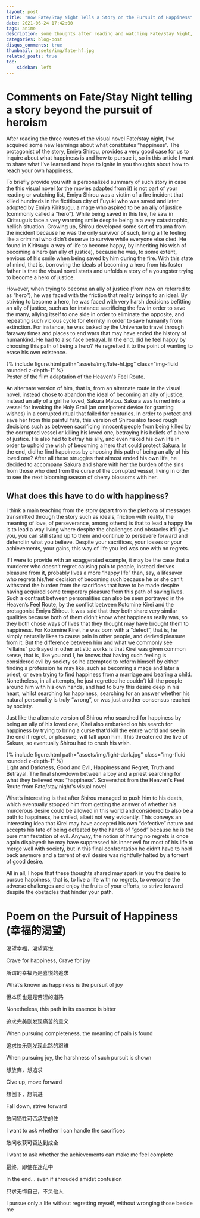 ```yaml
---
layout: post
title: "How Fate/Stay Night Tells a Story on the Pursuit of Happiness" # a post with diagrams
date: 2021-06-24 17:42:00
tags: anime
description: some thoughts after reading and watching Fate/Stay Night, followed by a short poem in Chinese and English
categories: blog-post
disqus_comments: true
thumbnail: assets/img/fate-hf.jpg
related_posts: true
toc:
    sidebar: left
---
```


# Comments on Fate/Stay Night telling a story beyond the pursuit of heroism

After reading the three routes of the visual novel Fate/stay night, I’ve acquired some new learnings about what constitutes “happiness”. The protagonist of the story, Emiya Shirou, provides a very good case for us to inquire about what happiness is and how to pursue it, so in this article I want to share what I’ve learned and hope to ignite in you thoughts about how to reach your own happiness. 

To briefly provide you with a personalized summary of such story in case the this visual novel (or the movies adapted from it) is not part of your reading or watching list, Emiya Shirou was a victim of a fire incident that killed hundreds in the fictitious city of Fuyuki who was saved and later adopted by Emiya Kiritsugu, a mage who aspired to be an ally of justice (commonly called a “hero”). While being saved in this fire, he saw in Kiritsugu’s face a very warming smile despite being in a very catastrophic, hellish situation. Growing up, Shirou developed some sort of trauma from the incident because he was the only survivor of such, living a life feeling like a criminal who didn’t deserve to survive while everyone else died. He found in Kiritsugu a way of life to become happy, by inheriting his wish of becoming a hero (an ally of justice), because he was, to some extent, envious of his smile when being saved by him during the fire. With this state of mind, that is, borrowing the ideals of becoming a hero from his foster father is that the visual novel starts and unfolds a story of a youngster trying to become a hero of justice. 
 
However, when trying to become an ally of justice (from now on referred to as “hero”), he was faced with the friction that reality brings to an ideal. By striving to become a hero, he was faced with very harsh decisions befitting an ally of justice, such as for instance sacrificing the few in order to save the many, allying itself to one side in order to eliminate the opposite, and repeating such vicious cycle for eternity in order to save humanity from extinction. For instance, he was tasked by the Universe to travel through faraway times and places to end wars that may have ended the history of humankind. He had to also face betrayal. In the end, did he feel happy by choosing this path of being a hero? He regretted it to the point of wanting to erase his own existence. 

<div class="row mt-3">
    <div class="col-sm mt-3 mt-md-0">
        {% include figure.html path="assets/img/fate-hf.jpg" class="img-fluid rounded z-depth-1" %}
    </div>
</div>
<div class="caption">
Poster of the film adaptation of the Heaven's Feel Route. 
</div>

An alternate version of him, that is, from an alternate route in the visual novel, instead chose to abandon the ideal of becoming an ally of justice, instead an ally of a girl he loved, Sakura Matou. Sakura was turned into a vessel for invoking the Holy Grail (an omnipotent device for granting wishes) in a corrupted ritual that failed for centuries. In order to protect and save her from this painful fate, this version of Shirou also faced rough decisions such as between sacrificing innocent people from being killed by the corrupted vessel or killing his loved one, betraying his beliefs of a hero of justice. He also had to betray his ally, and even risked his own life in order to uphold the wish of becoming a hero that could protect Sakura. In the end, did he find happiness by choosing this path of being an ally of his loved one? After all these struggles that almost ended his own life, he decided to accompany Sakura and share with her the burden of the sins from those who died from the curse of the corrupted vessel, living in order to see the next blooming season of cherry blossoms with her.  

## What does this have to do with happiness? 

I think a main teaching from the story (apart from the plethora of messages transmitted through the story such as ideals, friction with reality, the meaning of love, of perseverance, among others) is that to lead a happy life is to lead a way living where despite the challenges and obstacles it’ll give you, you can still stand up to them and continue to persevere forward and defend in what you believe. Despite your sacrifices, your losses or your achievements, your gains, this way of life you led was one with no regrets. 

If I were to provide with an exaggerated example, it may be the case that a murderer who doesn’t regret causing pain to people, instead derives pleasure from it, probably lives a more “happy life” than, say, a lifesaver who regrets his/her decision of becoming such because he or she can’t withstand the burden from the sacrifices that have to be made despite having acquired some temporary pleasure from this path of saving lives. Such a contrast between personalities can also be seen portrayed in the Heaven’s Feel Route, by the conflict between Kotomine Kirei and the protagonist Emiya Shirou. It was said that they both share very similar qualities because both of them didn’t know what happiness really was, so they both chose ways of lives that they thought may have brought them to happiness. For Kotomine Kirei, he was born with a “defect”, that is, he simply naturally likes to cause pain in other people, and derived pleasure from it. But the difference between him and what we commonly see “villains” portrayed in other artistic works is that Kirei was given common sense, that is, like you and I, he knows that having such feeling is considered evil by society so he attempted to reform himself by either finding a profession he may like, such as becoming a mage and later a priest, or even trying to find happiness from a marriage and bearing a child. Nonetheless, in all attempts, he just regretted he couldn’t kill the people around him with his own hands, and had to bury this desire deep in his heart, whilst searching for happiness, searching for an answer whether his natural personality is truly “wrong”, or was just another consensus reached by society. 

Just like the alternate version of Shirou who searched for happiness by being an ally of his loved one, Kirei also embarked on his search for happiness by trying to bring a curse that’d kill the entire world and see in the end if regret, or pleasure, will fall upon him. This threatened the live of Sakura, so eventually Shirou had to crush his wish. 
 

<div class="row mt-3">
    <div class="col-sm mt-3 mt-md-0">
        {% include figure.html path="assets/img/light-dark.jpg" class="img-fluid rounded z-depth-1" %}
    </div>
</div>
<div class="caption">
Light and Darkness, Good and Evil, Happiness and Regret, Truth and Betrayal. The final showdown between a boy and a priest searching for what they believed was “happiness”. Screenshot from the Heaven's Feel Route from Fate/stay night's visual novel
</div>


What’s interesting is that after Shirou managed to push him to his death, which eventually stopped him from getting the answer of whether his murderous desire could be allowed in this world and considered to also be a path to happiness, he smiled, albeit not very evidently. This conveys an interesting idea that Kirei may have accepted his own “defective” nature and accepts his fate of being defeated by the hands of “good” because he is the pure manifestation of evil. Anyway, the notion of having no regrets is once again displayed: he may have suppressed his inner evil for most of his life to merge well with society, but in this final confrontation he didn’t have to hold back anymore and a torrent of evil desire was rightfully halted by a torrent of good desire.
 
All in all, I hope that these thoughts shared may spark in you the desire to pursue happiness, that is, to live a life with no regrets, to overcome the adverse challenges and enjoy the fruits of your efforts, to strive forward despite the obstacles that hinder your path.   

# Poem on the Pursuit of Happiness (幸福的渴望)

渴望幸福，渴望喜悦 

Crave for happiness, Crave for joy
<br>

所谓的幸福乃是喜悦的追求

What’s known as happiness is the pursuit of joy

但本质也是是苦涩的道路

Nonetheless, this path in its essence is bitter

追求完美则发现痛苦的意义

When pursuing completeness, the meaning of pain is found

追求快乐则发现此路的艰难

When pursuing joy, the harshness of such pursuit is shown

想放弃，想追求

Give up, move forward

想倒下，想前进

Fall down, strive forward

敢问牺牲可否承受的住

I want to ask whether I can handle the sacrifices

敢问收获可否达到成全

I want to ask whether the achievements can make me feel complete

最终，即使在迷茫中

In the end... even if shrouded amidst confusion

只求无悔自己，不负他人

I pursue only a life without regretting myself, without wronging those beside me
